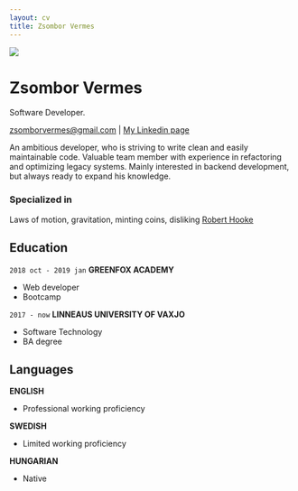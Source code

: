 ```yaml
---
layout: cv
title: Zsombor Vermes
---
```


<img src="https://media-exp1.licdn.com/dms/image/C4D03AQEkK9JmypHnMw/profile-displayphoto-shrink_400_400/0?e=1607558400&v=beta&t=_MXTdwG58oS76wGoKTxGCyV5VSFFw8L-bhQ8zeizitM"/>

# Zsombor Vermes

Software Developer.

<div id="webaddress">
<a href="isaac@applesdofall.org">zsomborvermes@gmail.com</a>
| <a href="https://www.linkedin.com/in/zsombor-vermes-318330178/">My Linkedin page</a>
</div>


An ambitious developer, who is striving to write clean and easily maintainable code. Valuable team member with experience in refactoring and optimizing legacy systems. Mainly interested in backend development, but always ready to expand his knowledge.

### Specialized in

Laws of motion, gravitation, minting coins, disliking [Robert Hooke](http://en.wikipedia.org/wiki/Robert_Hooke)


## Education

`2018 oct - 2019 jan`
__GREENFOX ACADEMY__

- Web developer
- Bootcamp

`2017 - now`
__LINNEAUS UNIVERSITY OF VAXJO__

- Software Technology
- BA degree


## Languages

__ENGLISH__

- Professional working proficiency

__SWEDISH__

- Limited working proficiency

__HUNGARIAN__

- Native


<!-- ### Footer

Last updated: May 2013 -->


